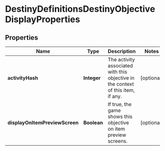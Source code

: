 
# DestinyDefinitionsDestinyObjectiveDisplayProperties

## Properties
Name | Type | Description | Notes
------------ | ------------- | ------------- | -------------
**activityHash** | **Integer** | The activity associated with this objective in the context of this item, if any. |  [optional]
**displayOnItemPreviewScreen** | **Boolean** | If true, the game shows this objective on item preview screens. |  [optional]



